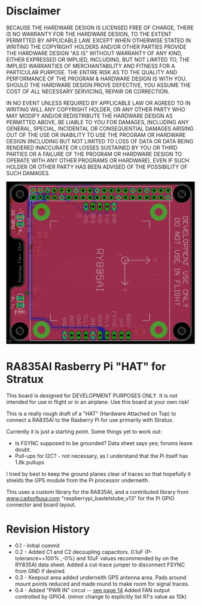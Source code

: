 Disclaimer
==========

BECAUSE THE HARDWARE DESIGN IS LICENSED FREE OF CHARGE, THERE IS NO WARRANTY
FOR THE HARDWARE DESIGN, TO THE EXTENT PERMITTED BY APPLICABLE LAW. EXCEPT 
WHEN OTHERWISE STATED IN WRITING THE COPYRIGHT HOLDERS AND/OR OTHER PARTIES 
PROVIDE THE HARDWARE DESIGN "AS IS" WITHOUT WARRANTY OF ANY KIND, EITHER 
EXPRESSED OR IMPLIED, INCLUDING, BUT NOT LIMITED TO, THE IMPLIED WARRANTIES 
OF MERCHANTABILITY AND FITNESS FOR A PARTICULAR PURPOSE. THE ENTIRE RISK AS 
TO THE QUALITY AND PERFORMANCE OF THE PROGRAM & HARDWARE DESIGN IS WITH YOU. 
SHOULD THE HARDWARE DESIGN PROVE DEFECTIVE, YOU ASSUME THE COST OF ALL 
NECESSARY SERVICING, REPAIR OR CORRECTION.

IN NO EVENT UNLESS REQUIRED BY APPLICABLE LAW OR AGREED TO IN WRITING WILL ANY 
COPYRIGHT HOLDER, OR ANY OTHER PARTY WHO MAY MODIFY AND/OR REDISTRIBUTE THE 
HARDWARE DESIGN AS PERMITTED ABOVE, BE LIABLE TO YOU FOR DAMAGES, INCLUDING 
ANY GENERAL, SPECIAL, INCIDENTAL OR CONSEQUENTIAL DAMAGES ARISING OUT OF THE 
USE OR INABILITY TO USE THE PROGRAM OR HARDWARE DESIGN (INCLUDING BUT NOT 
LIMITED TO LOSS OF DATA OR DATA BEING RENDERED INACCURATE OR LOSSES SUSTAINED 
BY YOU OR THIRD PARTIES OR A FAILURE OF THE PROGRAM OR HARDWARE DESIGN TO 
OPERATE WITH ANY OTHER PROGRAMS OR HARDWARE), EVEN IF SUCH HOLDER OR OTHER 
PARTY HAS BEEN ADVISED OF THE POSSIBILITY OF SUCH DAMAGES.

![Board Image](board.jpg?raw=true)

RA835AI Rasberry Pi "HAT" for Stratux 
=====================================

This board is designed for DEVELOPMENT PURPOSES ONLY.  It is not intended for
use in flight or in an airplane.  Use this board at your own risk!

This is a really rough draft of a "HAT" (Hardware Attached on Top) to connect
a RA835AI to the Rasberry Pi for use primarily with Stratux.

Currently it is just  a starting point.  Some things yet to work out:

- Is FSYNC supposed to be grounded?  Data sheet says yes; forums leave doubt.
- Pull-ups for I2C? - not necessary, as I understand that the Pi itself has
1.8k pullups

I tried by best to keep the ground planes clear of traces so that hopefully
it shields the GPS module from the Pi processor underneith.

This uses a custom library for the RA835AI, and a contributed library from
www.cadsoftusa.com "raspberrypi_bastelstube_v13" for the Pi GPIO connector
and board layout.

Revision History
================
- 0.1  - Initial commit
- 0.2  - Added C1 and C2 decoupling capacitors.  0.1uF  (P-tolerance=+100% ,-0%) 
         and 10uF values recommended by on the RY835AI data sheet. 
         Added a cut-trace jumper to disconnect FSYNC from GND if desired.
- 0.3  - Keepout area added underneith GPS antenna area.  Pads around mount
         points reduced and made round to make room for signal traces.
- 0.4  - Added "PWR IN" circut -- [see page 14](https://learn.adafruit.com/downloads/pdf/introducing-the-raspberry-pi-model-b-plus-plus-differences-vs-model-b.pdf)
         Added FAN output controlled by GPIO4.
         (minor change to explicitly list R1's value as 10k)


